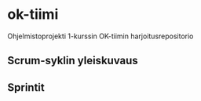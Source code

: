 # ok-tiimi
Ohjelmistoprojekti 1-kurssin OK-tiimin harjoitusrepositorio

## Scrum-syklin yleiskuvaus

## Sprintit
